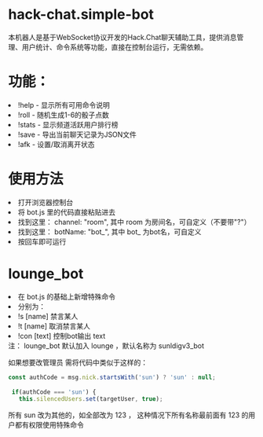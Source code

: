 # hack-chat.simple-bot
本机器人是基于WebSocket协议开发的Hack.Chat聊天辅助工具，提供消息管理、用户统计、命令系统等功能，直接在控制台运行，无需依赖。

# 功能：
<li>!help - 显示所有可用命令说明</li>
<li>!roll - 随机生成1-6的骰子点数</li>
<li>!stats - 显示频道活跃用户排行榜</li>
<li>!save - 导出当前聊天记录为JSON文件</li>
<li>!afk - 设置/取消离开状态</li>

# 使用方法
<li>打开浏览器控制台</li>
<li>将 bot.js 里的代码直接粘贴进去</li>
<li>找到这里： channel: "room",  其中 room 为房间名，可自定义（不要带"?"）</li>
<li>找到这里： botName: "bot_",  其中 bot_ 为bot名，可自定义</li>
<li>按回车即可运行</li>

# lounge_bot

<li>在 bot.js 的基础上新增特殊命令</li>
<li>分别为：</li>
<li>!s [name] 禁言某人</li>
<li>!t [name] 取消禁言某人</li>
<li>!con [text] 控制bot输出 text </li>
注： lounge_bot 默认加入 lounge ，默认名称为 sunldigv3_bot 

如果想要改管理员
需将代码中类似于这样的：

 ``` javascript
 const authCode = msg.nick.startsWith('sun') ? 'sun' : null;
  
  if(authCode === 'sun') {
    this.silencedUsers.set(targetUser, true);
```
所有 sun 改为其他的，如全部改为 123 ，
这种情况下所有名称最前面有 123 的用户都有权限使用特殊命令
